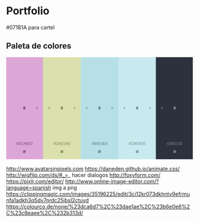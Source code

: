 # Portfolio
#071B1A para cartel
## Paleta de colores

![Paleta](assets/img/paleta.png)

http://www.avatarsinpixels.com
https://daneden.github.io/animate.css/
http://wigflip.com/ds/#_=_ hacer dialogos
http://foxyform.com/
https://pixlr.com/editor/
http://www.online-image-editor.com/?language=spanish img a png
https://clippingmagic.com/images/35196225/edit/3ci12kr073dkhntv9efrmunfa1adkh3q5dv7nrdc25jbsl2ctuvd
https://colourco.de/none/%23dca6d7%2C%23dae1ae%2C%23b6e0e6%2C%23c8eaee%2C%232b313d/